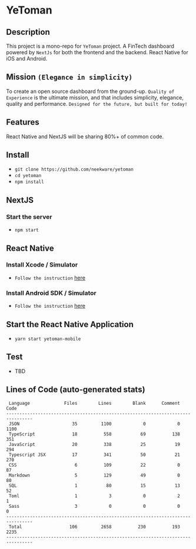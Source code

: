 # YeToman

## Description

This project is a mono-repo for `YeToman` project.
A FinTech dashboard powered by `NextJs` for both the frontend and the backend.
React Native for iOS and Android.

## Mission `(Elegance in simplicity)`

To create an open source dashboard from the ground-up. `Quality of Experience` is the ultimate mission, and that includes simplicity, elegance, quality and performance.
`Designed for the future, but built for today!`
<br/>

## Features

React Native and NextJS will be sharing 80%+ of common code.

## Install

- `git clone https://github.com/neekware/yetoman`
- `cd yetoman`
- `npm install`

## NextJS

### Start the server

- `npm start`

## React Native

### Install Xcode / Simulator

- `Follow the instruction` [here](https://developer.apple.com/library/archive/documentation/IDEs/Conceptual/iOS_Simulator_Guide/GettingStartedwithiOSSimulator/GettingStartedwithiOSSimulator.html)

### Install Android SDK / Simulator

- `Follow the instruction` [here](https://developer.android.com/studio/run/emulator#install)

## Start the React Native Application

- `yarn start yetoman-mobile`

## Test

- TBD

## Lines of Code (auto-generated stats)

```txt<br>--------------------------------------------------------------------------------
 Language             Files        Lines        Blank      Comment         Code
--------------------------------------------------------------------------------
 JSON                    35         1100            0            0         1100
 TypeScript              18          558           69          138          351
 JavaScript              20          338           25           19          294
 Typescript JSX          17          341           50           21          270
 CSS                      6          109           22            0           87
 Markdown                 5          129           49            0           80
 SQL                      1           80           15           13           52
 Toml                     1            3            0            2            1
 Sass                     3            0            0            0            0
--------------------------------------------------------------------------------
 Total                  106         2658          230          193         2235
--------------------------------------------------------------------------------
```

